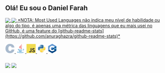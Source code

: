 ## Olá! Eu sou o Daniel Farah
<div>
  <a href="https://github.com/danielfarah54">
    <img align="center" height="157em" src="https://github-readme-stats.vercel.app/api?username=danielfarah54&hide=stars&count_private=true&show_icons=true&theme=gotham&include_all_commits=true"/>
    <img align="center" height="157em" src="https://github-readme-stats.vercel.app/api/top-langs/?username=danielfarah54&layout=compact&theme=gotham&langs_count=16"/>
    *NOTA: Most Used Languages não indica meu nível de habilidade ou algo do tipo, é apenas uma métrica das linguagens que eu mais usei no GitHub, é uma feature do [github-readme-stats](https://github.com/anuraghazra/github-readme-stats)*
</div>
<div style="display: inline_block"><br>
  <code><img height="30" src="https://raw.githubusercontent.com/devicons/devicon/master/icons/c/c-original.svg"></code>
  <code><img height="30" src="https://raw.githubusercontent.com/devicons/devicon/master/icons/java/java-original.svg"></code>
  <code><img height="30" src="https://raw.githubusercontent.com/devicons/devicon/master/icons/javascript/javascript-original.svg"></code>
  <code><img height="30" src="https://raw.githubusercontent.com/devicons/devicon/master/icons/python/python-original.svg"></code>
  <code><img height="30" src="https://raw.githubusercontent.com/devicons/devicon/master/icons/cplusplus/cplusplus-original.svg"></code>
</div>

##

<div>
  <a href = "mailto: danielfarah54@gmail.com"><img src="https://img.shields.io/badge/-Gmail-%23EA4335?style=for-the-badge&logo=gmail&logoColor=white" target="_blank"></a>
  <a href="https://www.linkedin.com/in/danielfarah54" target="_blank"><img src="https://img.shields.io/badge/-LinkedIn-%230077B5?style=for-the-badge&logo=linkedin&logoColor=white" target="_blank"></a>
</div>

<!--
**danielfarah54/danielfarah54** is a ✨ _special_ ✨ repository because its `README.md` (this file) appears on your GitHub profile.

Here are some ideas to get you started:

- 🔭 I’m currently working on ...
- 🌱 I’m currently learning ...
- 👯 I’m looking to collaborate on ...
- 🤔 I’m looking for help with ...
- 💬 Ask me about ...
- 📫 How to reach me: ...
- 😄 Pronouns: ...
- ⚡ Fun fact: ...
-->
